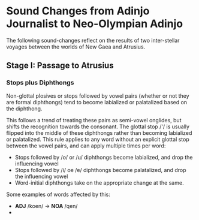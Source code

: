 # Sound Changes from Adinjo Journalist to Neo-Olympian Adinjo

The following sound-changes reflect on the results of two inter-stellar voyages between the worlds of New Gaea and Atrusius.

## Stage I: Passage to Atrusius

### Stops plus Diphthongs

Non-glottal plosives or stops followed by vowel pairs (whether or not they are formal diphthongs) tend to become labialized or palatalized based on the diphthong.

This follows a trend of treating these pairs as semi-vowel onglides, but shifts the recognition towards the consonant. The glottal stop /'/ is usually flipped into the middle of these diphthongs rather than becoming labialized or palatalized. This rule applies to any word without an explicit glottal stop between the vowel pairs, and can apply multiple times per word:

+ Stops followed by /o/ or /u/ diphthongs become labialized, and drop the influencing vowel
+ Stops followed by /i/ oe /e/ diphthongs become palatalized, and drop the influencing vowel
+ Word-initial diphthongs take on the appropriate change at the same.

Some examples of words affected by this:

+ **ADJ** /koen/ -> **NOA** /qen/
+ 